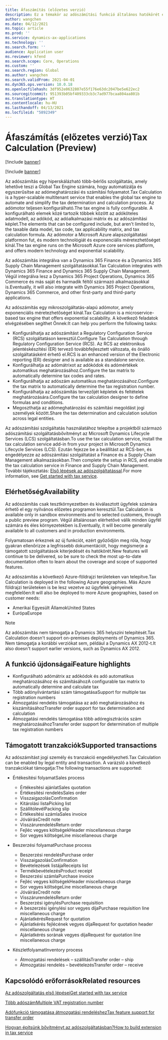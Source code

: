 ```yaml
---
title: Áfaszámítás (előzetes verzió)
description: Ez a témakör az adószámítási funkció általános hatókörét és jellemzőit ismerteti.
author: wangchen
ms.date: 04/12/2021
ms.topic: article
ms.prod: ''
ms.service: dynamics-ax-applications
ms.technology: ''
ms.search.form: ''
audience: Application user
ms.reviewer: kfend
ms.search.scope: Core, Operations
ms.custom: ''
ms.search.region: Global
ms.author: wangchen
ms.search.validFrom: 2021-04-01
ms.dyn365.ops.version: 10.0.18
ms.openlocfilehash: 3df952e0632807e55f176e63dc2047be5e622ec2
ms.sourcegitcommit: 951393b05bf409333cb3c7ad977bcaa804aa801b
ms.translationtype: HT
ms.contentlocale: hu-HU
ms.lasthandoff: 04/13/2021
ms.locfileid: "5892349"
---
```

# <a name="tax-calculation-preview"></a><span data-ttu-id="5c439-103">Áfaszámítás (előzetes verzió)</span><span class="sxs-lookup"><span data-stu-id="5c439-103">Tax Calculation (Preview)</span></span>

[!include [banner](../includes/banner.md)]

[!include [banner](../includes/preview-banner.md)]

<span data-ttu-id="5c439-104">Az adószámítás egy hiperskálázható több-bérlős szolgáltatás, amely lehetővé teszi a Global Tax Engine számára, hogy automatizálja és egyszerűsítse az adómeghatározási és számítási folyamatot.</span><span class="sxs-lookup"><span data-stu-id="5c439-104">Tax Calculation is a hyper-scalable multitenant service that enables the global tax engine to automate and simplify the tax determination and calculation process.</span></span> <span data-ttu-id="5c439-105">Az adómotor teljesen konfigurálható.</span><span class="sxs-lookup"><span data-stu-id="5c439-105">The tax engine is fully configurable.</span></span> <span data-ttu-id="5c439-106">A konfigurálható elemek közé tartozik többek között az adóköteles adatmodell, az adókód, az adóalkalmazási mátrix és az adószámítási képlet.</span><span class="sxs-lookup"><span data-stu-id="5c439-106">The elements that can be configured include, but aren't limited to, the taxable data model, tax code, tax applicability matrix, and tax calculation formula.</span></span> <span data-ttu-id="5c439-107">Az adómotor a Microsoft Azure alapszolgáltatási platformon fut, és modern technológiát és exponenciális méretezhetőséget kínál.</span><span class="sxs-lookup"><span data-stu-id="5c439-107">The tax engine runs on the Microsoft Azure core services platform, and offers modern technology and exponential scalability.</span></span>

<span data-ttu-id="5c439-108">Az adószámítás integrálva van a Dynamics 365 Finance és a Dynamics 365 Supply Chain Management szolgáltatásokkal.</span><span class="sxs-lookup"><span data-stu-id="5c439-108">Tax Calculation integrates with Dynamics 365 Finance and Dynamics 365 Supply Chain Management.</span></span> <span data-ttu-id="5c439-109">Végül integrálva lesz a Dynamics 365 Project Operations, Dynamics 365 Commerce és más saját és harmadik féltől származó alkalmazásokkal is.</span><span class="sxs-lookup"><span data-stu-id="5c439-109">Eventually, it will also integrate with Dynamics 365 Project Operations, Dynamics 365 Commerce, and other first-party and third-party applications.</span></span>

<span data-ttu-id="5c439-110">Az adószámítás egy mikroszolgáltatás-alapú adómotor, amely exponenciális méretezhetőséget kínál.</span><span class="sxs-lookup"><span data-stu-id="5c439-110">Tax Calculation is a microservice-based tax engine that offers exponential scalability.</span></span> <span data-ttu-id="5c439-111">A következő feladatok elvégzésében segíthet Önnek:</span><span class="sxs-lookup"><span data-stu-id="5c439-111">It can help you perform the following tasks:</span></span>

- <span data-ttu-id="5c439-112">Konfigurálhatja az adószámítást a Regulatory Configuration Service (RCS) szolgáltatáson keresztül.</span><span class="sxs-lookup"><span data-stu-id="5c439-112">Configure Tax Calculation through Regulatory Configuration Service (RCS).</span></span> <span data-ttu-id="5c439-113">Az RCS az elektronikus jelentéskészítési (ER) tervező továbbfejlesztett változata, és önálló szolgáltatásként érhető el.</span><span class="sxs-lookup"><span data-stu-id="5c439-113">RCS is an enhanced version of the Electronic reporting (ER) designer and is available as a standalone service.</span></span>
- <span data-ttu-id="5c439-114">Konfigurálhatja az adómátrixot az adókódok és adómértékek automatikus meghatározásához.</span><span class="sxs-lookup"><span data-stu-id="5c439-114">Configure the tax matrix to automatically determine tax codes and rates.</span></span>
- <span data-ttu-id="5c439-115">Konfigurálhatja az adószám automatikus meghatározásához.</span><span class="sxs-lookup"><span data-stu-id="5c439-115">Configure the tax matrix to automatically determine the tax registration number.</span></span>
- <span data-ttu-id="5c439-116">Konfigurálhatja az adószámítás tervezőjét képletek és feltételek meghatározására.</span><span class="sxs-lookup"><span data-stu-id="5c439-116">Configure the tax calculation designer to define formulas and conditions.</span></span>
- <span data-ttu-id="5c439-117">Megoszthatja az adómeghatározási és számítási megoldást jogi személyek között.</span><span class="sxs-lookup"><span data-stu-id="5c439-117">Share the tax determination and calculation solution across legal entities.</span></span>

<span data-ttu-id="5c439-118">Az adószámítási szolgáltatás használatához telepítse a projektből származó adószámítási szolgáltatásbővítményt az Microsoft Dynamics Lifecycle Services (LCS) szolgáltatásban.</span><span class="sxs-lookup"><span data-stu-id="5c439-118">To use the tax calculation service, install the tax calculation service add-in from your project in Microsoft Dynamics Lifecycle Services (LCS).</span></span> <span data-ttu-id="5c439-119">Ezután fejezze be a beállítást az RCS-ben, és engedélyezze az adószámítási szolgáltatást a Finance és a Supply Chain Management alkalmazásokban.</span><span class="sxs-lookup"><span data-stu-id="5c439-119">Then complete the setup in RCS, and enable the tax calculation service in Finance and Supply Chain Management.</span></span> <span data-ttu-id="5c439-120">További tájékoztatás: [Első lépések az adószolgáltatással](./global-get-started-with-tax-calculation-service.md).</span><span class="sxs-lookup"><span data-stu-id="5c439-120">For more information, see [Get started with tax service](./global-get-started-with-tax-calculation-service.md).</span></span>

## <a name="availability"></a><span data-ttu-id="5c439-121">Elérhetőség</span><span class="sxs-lookup"><span data-stu-id="5c439-121">Availability</span></span>

<span data-ttu-id="5c439-122">Az adószámítás csak tesztkörnyezetben és kiválasztott ügyfelek számára érhető el egy nyilvános előzetes programon keresztül.</span><span class="sxs-lookup"><span data-stu-id="5c439-122">Tax Calculation is available only in sandbox environments and to selected customers, through a public preview program.</span></span> <span data-ttu-id="5c439-123">Végül általánosan elérhetővé válik minden ügyfél számára és éles környezetekben is.</span><span class="sxs-lookup"><span data-stu-id="5c439-123">Eventually, it will become generally available to all customers and in production environments.</span></span>

<span data-ttu-id="5c439-124">Folyamatosan érkeznek az új funkciót, ezért győződjön meg róla, hogy gyakran ellenőrizze a legfrissebb dokumentációt, hogy megismerje a támogatott szolgáltatások kiterjedését és hatókörét.</span><span class="sxs-lookup"><span data-stu-id="5c439-124">New features will continue to be delivered, so be sure to check the most up-to-date documentation often to learn about the coverage and scope of supported features.</span></span>

<span data-ttu-id="5c439-125">Az adószámítás a következő Azure-földrajzi területeken van telepítve.</span><span class="sxs-lookup"><span data-stu-id="5c439-125">Tax Calculation is deployed in the following Azure geographies.</span></span> <span data-ttu-id="5c439-126">Más Azure földrajzi területeken is be lesz vezetve az ügyfelek igényeinek megfelelően:</span><span class="sxs-lookup"><span data-stu-id="5c439-126">It will also be deployed to more Azure geographies, based on customer needs:</span></span>

- <span data-ttu-id="5c439-127">Amerikai Egyesült Államok</span><span class="sxs-lookup"><span data-stu-id="5c439-127">United States</span></span>
- <span data-ttu-id="5c439-128">Európa</span><span class="sxs-lookup"><span data-stu-id="5c439-128">Europe</span></span>

> [!NOTE]
> <span data-ttu-id="5c439-129">Az adószámítás nem támogatja a Dynamics 365 helyszíni telepítését.</span><span class="sxs-lookup"><span data-stu-id="5c439-129">Tax Calculation doesn't support on-premises deployments of Dynamics 365.</span></span> <span data-ttu-id="5c439-130">Nem támogatja a korábbi verziókat sem, például a Dynamics AX 2012-t.</span><span class="sxs-lookup"><span data-stu-id="5c439-130">It also doesn't support earlier versions, such as Dynamics AX 2012.</span></span>

## <a name="feature-highlights"></a><span data-ttu-id="5c439-131">A funkció újdonságai</span><span class="sxs-lookup"><span data-stu-id="5c439-131">Feature highlights</span></span>

- <span data-ttu-id="5c439-132">Konfigurálható adómátrix az adókódok és adó automatikus meghatározásához és számításához</span><span class="sxs-lookup"><span data-stu-id="5c439-132">A configurable tax matrix to automatically determine and calculate tax</span></span>
- <span data-ttu-id="5c439-133">Több adónyilvántartási szám támogatása</span><span class="sxs-lookup"><span data-stu-id="5c439-133">Support for multiple tax registration numbers</span></span>
- <span data-ttu-id="5c439-134">Átmozgatási rendelés támogatása az adó meghatározásához és kiszámításához</span><span class="sxs-lookup"><span data-stu-id="5c439-134">Transfer order support for tax determination and calculation</span></span>
- <span data-ttu-id="5c439-135">Átmozgatási rendelés támogatása több adóregisztrációs szám meghatározásához</span><span class="sxs-lookup"><span data-stu-id="5c439-135">Transfer order support for determination of multiple tax registration numbers</span></span>

## <a name="supported-transactions"></a><span data-ttu-id="5c439-136">Támogatott tranzakciók</span><span class="sxs-lookup"><span data-stu-id="5c439-136">Supported transactions</span></span>

<span data-ttu-id="5c439-137">Az adószámítást jogi személy és tranzakció engedélyezheti.</span><span class="sxs-lookup"><span data-stu-id="5c439-137">Tax Calculation can be enabled by legal entity and transaction.</span></span> <span data-ttu-id="5c439-138">A varázsló a következő tranzakciókat támogatja:</span><span class="sxs-lookup"><span data-stu-id="5c439-138">The following transactions are supported:</span></span>

- <span data-ttu-id="5c439-139">Értékesítési folyamat</span><span class="sxs-lookup"><span data-stu-id="5c439-139">Sales process</span></span>

    - <span data-ttu-id="5c439-140">Értékesítési ajánlat</span><span class="sxs-lookup"><span data-stu-id="5c439-140">Sales quotation</span></span>
    - <span data-ttu-id="5c439-141">Értékesítési rendelés</span><span class="sxs-lookup"><span data-stu-id="5c439-141">Sales order</span></span>
    - <span data-ttu-id="5c439-142">Visszaigazolás</span><span class="sxs-lookup"><span data-stu-id="5c439-142">Confirmation</span></span>
    - <span data-ttu-id="5c439-143">Kitárolási lista</span><span class="sxs-lookup"><span data-stu-id="5c439-143">Picking list</span></span>
    - <span data-ttu-id="5c439-144">Szállítólevél</span><span class="sxs-lookup"><span data-stu-id="5c439-144">Packing slip</span></span>
    - <span data-ttu-id="5c439-145">Értékesítési számla</span><span class="sxs-lookup"><span data-stu-id="5c439-145">Sales invoice</span></span>
    - <span data-ttu-id="5c439-146">Jóváírás</span><span class="sxs-lookup"><span data-stu-id="5c439-146">Credit note</span></span>
    - <span data-ttu-id="5c439-147">Visszárurendelés</span><span class="sxs-lookup"><span data-stu-id="5c439-147">Return order</span></span>
    - <span data-ttu-id="5c439-148">Fejléc vegyes költségek</span><span class="sxs-lookup"><span data-stu-id="5c439-148">Header miscellaneous charge</span></span>
    - <span data-ttu-id="5c439-149">Sor vegyes költsége</span><span class="sxs-lookup"><span data-stu-id="5c439-149">Line miscellaneous charge</span></span>

- <span data-ttu-id="5c439-150">Beszerzési folyamat</span><span class="sxs-lookup"><span data-stu-id="5c439-150">Purchase process</span></span>

    - <span data-ttu-id="5c439-151">Beszerzési rendelés</span><span class="sxs-lookup"><span data-stu-id="5c439-151">Purchase order</span></span>
    - <span data-ttu-id="5c439-152">Visszaigazolás</span><span class="sxs-lookup"><span data-stu-id="5c439-152">Confirmation</span></span>
    - <span data-ttu-id="5c439-153">Bevételezések listája</span><span class="sxs-lookup"><span data-stu-id="5c439-153">Receipts list</span></span>
    - <span data-ttu-id="5c439-154">Termékbevételezés</span><span class="sxs-lookup"><span data-stu-id="5c439-154">Product receipt</span></span>
    - <span data-ttu-id="5c439-155">Beszerzési számla</span><span class="sxs-lookup"><span data-stu-id="5c439-155">Purchase invoice</span></span>
    - <span data-ttu-id="5c439-156">Fejléc vegyes költségek</span><span class="sxs-lookup"><span data-stu-id="5c439-156">Header miscellaneous charge</span></span>
    - <span data-ttu-id="5c439-157">Sor vegyes költsége</span><span class="sxs-lookup"><span data-stu-id="5c439-157">Line miscellaneous charge</span></span>
    - <span data-ttu-id="5c439-158">Jóváírás</span><span class="sxs-lookup"><span data-stu-id="5c439-158">Credit note</span></span>
    - <span data-ttu-id="5c439-159">Visszárurendelés</span><span class="sxs-lookup"><span data-stu-id="5c439-159">Return order</span></span>
    - <span data-ttu-id="5c439-160">Beszerzési igénylés</span><span class="sxs-lookup"><span data-stu-id="5c439-160">Purchase requisition</span></span>
    - <span data-ttu-id="5c439-161">A beszerzési igénylési sor vegyes díja</span><span class="sxs-lookup"><span data-stu-id="5c439-161">Purchase requisition line miscellaneous charge</span></span>
    - <span data-ttu-id="5c439-162">Ajánlatkérés</span><span class="sxs-lookup"><span data-stu-id="5c439-162">Request for quotation</span></span>
    - <span data-ttu-id="5c439-163">Ajánlatkérés fejlécének vegyes díja</span><span class="sxs-lookup"><span data-stu-id="5c439-163">Request for quotation header miscellaneous charge</span></span>
    - <span data-ttu-id="5c439-164">Ajánlatkérés sorának vegyes díja</span><span class="sxs-lookup"><span data-stu-id="5c439-164">Request for quotation line miscellaneous charge</span></span>

- <span data-ttu-id="5c439-165">Készletfolyamat</span><span class="sxs-lookup"><span data-stu-id="5c439-165">Inventory process</span></span>

    - <span data-ttu-id="5c439-166">Átmozgatási rendelések – szállítás</span><span class="sxs-lookup"><span data-stu-id="5c439-166">Transfer order – ship</span></span>
    - <span data-ttu-id="5c439-167">Átmozgatási rendelés – bevételezés</span><span class="sxs-lookup"><span data-stu-id="5c439-167">Transfer order – receive</span></span>

## <a name="related-resources"></a><span data-ttu-id="5c439-168">Kapcsolódó erőforrások</span><span class="sxs-lookup"><span data-stu-id="5c439-168">Related resources</span></span>

[<span data-ttu-id="5c439-169">Az adószolgáltatás első lépései</span><span class="sxs-lookup"><span data-stu-id="5c439-169">Get started with tax service</span></span>](./global-get-started-with-tax-calculation-service.md)

[<span data-ttu-id="5c439-170">Több adószám</span><span class="sxs-lookup"><span data-stu-id="5c439-170">Multiple VAT registration number</span></span>](./emea-multiple-vat-registration-numbers.md)

[<span data-ttu-id="5c439-171">Adófunkció támogatása átmozgatási rendeléshez</span><span class="sxs-lookup"><span data-stu-id="5c439-171">Tax feature support for transfer order</span></span>](./tasks/tax-feature-support-for-transfer-order.md)

[<span data-ttu-id="5c439-172">Hogyan építsünk bővítményt az adószolgáltatásban?</span><span class="sxs-lookup"><span data-stu-id="5c439-172">How to build extension in tax service</span></span>](./tax-service-add-data-fields-tax-integration-by-extension.md)